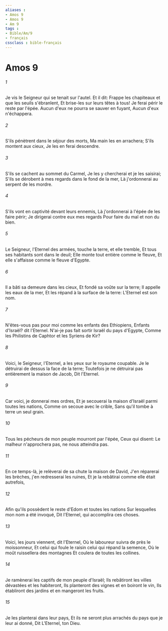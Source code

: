 ```yaml
---
aliases : 
- Amos 9
- Amos 9
- Am 9
tags : 
- Bible/Am/9
- français
cssclass : bible-français
---
```


# Amos 9

###### 1
Je vis le Seigneur qui se tenait sur l'autel. Et il dit: Frappe les chapiteaux et que les seuils s'ébranlent, Et brise-les sur leurs têtes à tous! Je ferai périr le reste par l'épée. Aucun d'eux ne pourra se sauver en fuyant, Aucun d'eux n'échappera.
###### 2
S'ils pénètrent dans le séjour des morts, Ma main les en arrachera; S'ils montent aux cieux, Je les en ferai descendre.
###### 3
S'ils se cachent au sommet du Carmel, Je les y chercherai et je les saisirai; S'ils se dérobent à mes regards dans le fond de la mer, Là j'ordonnerai au serpent de les mordre.
###### 4
S'ils vont en captivité devant leurs ennemis, Là j'ordonnerai à l'épée de les faire périr; Je dirigerai contre eux mes regards Pour faire du mal et non du bien.
###### 5
Le Seigneur, l'Eternel des armées, touche la terre, et elle tremble, Et tous ses habitants sont dans le deuil; Elle monte tout entière comme le fleuve, Et elle s'affaisse comme le fleuve d'Egypte.
###### 6
Il a bâti sa demeure dans les cieux, Et fondé sa voûte sur la terre; Il appelle les eaux de la mer, Et les répand à la surface de la terre: L'Eternel est son nom.
###### 7
N'êtes-vous pas pour moi comme les enfants des Ethiopiens, Enfants d'Israël? dit l'Eternel. N'ai-je pas fait sortir Israël du pays d'Egypte, Comme les Philistins de Caphtor et les Syriens de Kir?
###### 8
Voici, le Seigneur, l'Eternel, a les yeux sur le royaume coupable. Je le détruirai de dessus la face de la terre; Toutefois je ne détruirai pas entièrement la maison de Jacob, Dit l'Eternel.
###### 9
Car voici, je donnerai mes ordres, Et je secouerai la maison d'Israël parmi toutes les nations, Comme on secoue avec le crible, Sans qu'il tombe à terre un seul grain.
###### 10
Tous les pécheurs de mon peuple mourront par l'épée, Ceux qui disent: Le malheur n'approchera pas, ne nous atteindra pas.
###### 11
En ce temps-là, je relèverai de sa chute la maison de David, J'en réparerai les brèches, j'en redresserai les ruines, Et je la rebâtirai comme elle était autrefois,
###### 12
Afin qu'ils possèdent le reste d'Edom et toutes les nations Sur lesquelles mon nom a été invoqué, Dit l'Eternel, qui accomplira ces choses.
###### 13
Voici, les jours viennent, dit l'Eternel, Où le laboureur suivra de près le moissonneur, Et celui qui foule le raisin celui qui répand la semence, Où le moût ruissellera des montagnes Et coulera de toutes les collines.
###### 14
Je ramènerai les captifs de mon peuple d'Israël; Ils rebâtiront les villes dévastées et les habiteront, Ils planteront des vignes et en boiront le vin, Ils établiront des jardins et en mangeront les fruits.
###### 15
Je les planterai dans leur pays, Et ils ne seront plus arrachés du pays que je leur ai donné, Dit L'Eternel, ton Dieu.
